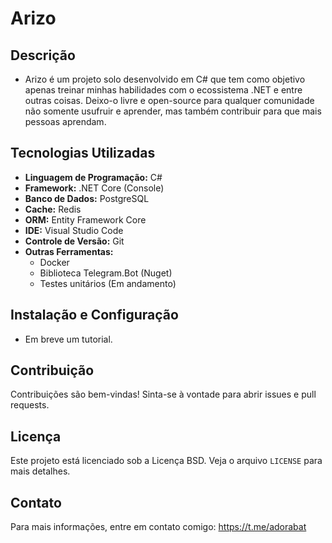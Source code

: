 # Arizo

## Descrição
- Arizo é um projeto solo desenvolvido em C# que tem como objetivo apenas treinar minhas habilidades com o ecossistema .NET e entre outras coisas. Deixo-o livre e open-source para qualquer comunidade não somente usufruir e aprender, mas também contribuir para que mais pessoas aprendam.

## Tecnologias Utilizadas
- **Linguagem de Programação:** C#
- **Framework:** .NET Core (Console)
- **Banco de Dados:** PostgreSQL
- **Cache:** Redis
- **ORM:** Entity Framework Core
- **IDE:** Visual Studio Code
- **Controle de Versão:** Git
- **Outras Ferramentas:** 
    - Docker
    - Biblioteca Telegram.Bot (Nuget)
    - Testes unitários (Em andamento)

## Instalação e Configuração
- Em breve um tutorial.

## Contribuição
Contribuições são bem-vindas! Sinta-se à vontade para abrir issues e pull requests.

## Licença
Este projeto está licenciado sob a Licença BSD. Veja o arquivo `LICENSE` para mais detalhes.

## Contato
Para mais informações, entre em contato comigo: https://t.me/adorabat
